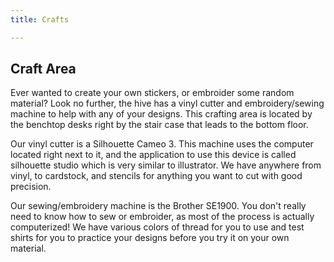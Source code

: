 ```yaml
---
title: Crafts

---
```


## Craft Area

Ever wanted to create your own stickers, or embroider some random material? Look no further, the hive has a vinyl cutter and embroidery/sewing machine to help with any of your designs. This crafting area is located by the benchtop desks right by the stair case that leads to the bottom floor.

Our vinyl cutter is a Silhouette Cameo 3. This machine uses the computer located right next to it, and the application to use this device is called silhouette studio which is very similar to illustrator. We have anywhere from vinyl, to cardstock, and stencils for anything you want to cut with good precision.

Our sewing/embroidery machine is the Brother SE1900. You don't really need to know how to sew or embroider, as most of the process is actually computerized! We have various colors of thread for you to use and test shirts for you to practice your designs before you try it on your own material.
